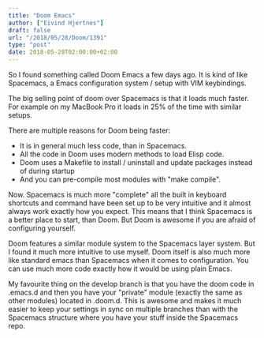```yaml
---
title: "Doom Emacs"
author: ["Eivind Hjertnes"]
draft: false
url: "/2018/05/28/Doom/1391"
type: "post"
date: 2018-05-28T02:00:00+02:00
---
```


So I found something called Doom Emacs a few days ago. It is kind of
like Spacemacs, a Emacs configuration system / setup with VIM
keybindings.

The big selling point of doom over Spacemacs is that it loads much
faster. For example on my MacBook Pro it loads in 25% of the time with
similar setups.

There are multiple reasons for Doom being faster:

-   It is in general much less code, than in Spacemacs.
-   All the code in Doom uses modern methods to load Elisp code.
-   Doom uses a Makefile to install / uninstall and update packages
    instead of during startup
-   And you can pre-compile most modules with "make compile".

Now. Spacemacs is much more "complete" all the built in keyboard
shortcuts and command have been set up to be very intuitive and it
almost always work exactly how you expect. This means that I think
Spacemacs is a better place to start, than Doom. But Doom is awesome if
you are afraid of configuring yourself.

Doom features a similar module system to the Spacemacs layer system. But
I found it much more intuitive to use myself. Doom itself is also much
more like standard emacs than Spacemacs when it comes to configuration.
You can use much more code exactly how it would be using plain Emacs.

My favourite thing on the develop branch is that you have the doom code
in .emacs.d and then you have your "private" module (exactly the same as
other modules) located in .doom.d. This is awesome and makes it much
easier to keep your settings in sync on multiple branches than with the
Spacemacs structure where you have your stuff inside the Spacemacs repo.
